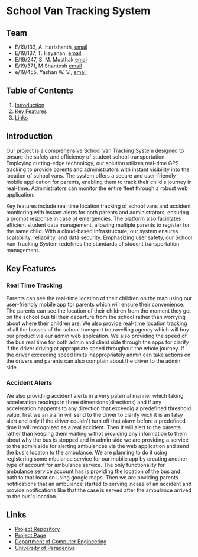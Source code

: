 <!-- This is our Project Repositorie's Documentation -->

# School Van Tracking System

## Team

- E/19/133, A. Harishanth, [email](mailto:e19133@eng.pdn.ac.lk)
- E/19/137, T. Hayanan, [email](mailto:e19137@eng.pdn.ac.lk)
- E/19/247, S. M. Musthak [emai](mailto:e19247@eng.pdn.ac.lk)
- E/19/371, M Shantosh [email](mailto:e19371@eng.pdn.ac.lk)
- e/19/455, Yashan W. V., [email](mailto:e19455@eng.pdn.ac.lk)

## Table of Contents

1. [Introduction](#introduction)
2. [Key Features](#key-features)
3. [Links](#links)

## Introduction

Our project is a comprehensive School Van Tracking System designed to ensure the safety and efficiency of student school transportation. Employing cutting-edge technology, our solution utilizes real-time GPS tracking to provide parents and administrators with instant visibility into the location of school vans. The system offers a secure and user-friendly mobile application for parents, enabling them to track their child's journey in real-time. Administrators can monitor the entire fleet through a robust web application.

Key features include real time location tracking of school vans and accident monitoring with instant alerts for both parents and administrators, ensuring a prompt response in case of emergencies. The platform also facilitates efficient student data management, allowing multiple parents to register for the same child. With a cloud-based infrastructure, our system ensures scalability, reliability, and data security. Emphasizing user safety, our School Van Tracking System redefines the standards of student transportation management.

## Key Features

### Real Time Tracking

Parents can see the real-time location of their children on the map using our user-friendly mobile app for parents which will ensure their convenience. The parents can see the location of their children from the moment they get on the school bus till their departure from the school rather than worrying about where their children are. 
We also provide real-time location tracking of all the busses of the school transport tratravelling agency which will buy our product via our admin web applcation.
We also providing the speed of the bus real time for both admin and client side through the apps for clarify if the driver driving at appropriate speed throughout the whole journey. If the driver exceeding speed limits inappropriately admin can take actions on the drivers and parents can also complain about the driver to the admin side.

### Accident Alerts

We also providing accident alerts in a very paternal manner which taking acceleration readings in three dimensions(directions) and if any acceleration happents to any direction that exceedig a predefined threshold value, first we an alarm will send to the driver to clarify wich it is an falsy alert and only if the driver couldn't turn off that alarm before a predefined time it will recognized as a real accident. Then it will alert to the parents rather than keeping them waiting withot providing any information to them about why the bus is stopped and in admin side we are providing a service to the admin side for alerting ambulances via the web application and send the bus's locaton to the ambulance. We are planning to do it using registering some mbulance service for our mobile app by creating another type of account for ambulance service. The only functionality for ambulance service account has is providing the location of the bus and path to that location using google maps. Then we are poviding parents notifications that an ambulance started to serving incase of an accident and provide notifications like that the case is served after the ambulance arrived to the bus's 
location.  

## Links

- [Project Repository](https://github.com/cepdnaclk/e19-3yp-School-Van-Tracking-System)
- [Project Page](https://cepdnaclk.github.io/e19-3yp-School-Van-Tracking-System)
- [Department of Computer Engineering](http://www.ce.pdn.ac.lk/)
- [University of Peradeniya](https://eng.pdn.ac.lk/)
